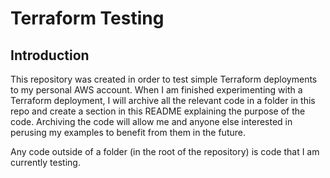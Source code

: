 # Terraform Testing

## Introduction

This repository was created in order to test simple Terraform deployments to my
personal AWS account. When I am finished experimenting with a Terraform
deployment, I will archive all the relevant code in a folder in this repo and
create a section in this README explaining the purpose of the code. Archiving the code will
allow me and anyone else interested in perusing my examples to benefit from them
in the future.

Any code outside of a folder (in the root of the repository) is code that I am
currently testing.
